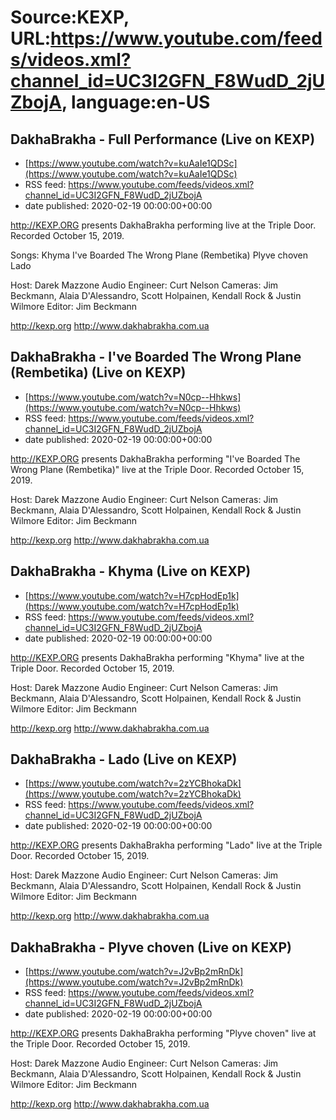 # Source:KEXP, URL:https://www.youtube.com/feeds/videos.xml?channel_id=UC3I2GFN_F8WudD_2jUZbojA, language:en-US

## DakhaBrakha - Full Performance (Live on KEXP)
 - [https://www.youtube.com/watch?v=kuAaIe1QDSc](https://www.youtube.com/watch?v=kuAaIe1QDSc)
 - RSS feed: https://www.youtube.com/feeds/videos.xml?channel_id=UC3I2GFN_F8WudD_2jUZbojA
 - date published: 2020-02-19 00:00:00+00:00

http://KEXP.ORG presents DakhaBrakha performing live at the Triple Door. Recorded October 15, 2019.

Songs:
Khyma
I've Boarded The Wrong Plane (Rembetika)
Plyve choven
Lado

Host: Darek Mazzone
Audio Engineer: Curt Nelson
Cameras: Jim Beckmann, Alaia D'Alessandro, Scott Holpainen, Kendall Rock & Justin Wilmore
Editor: Jim Beckmann

http://kexp.org
http://www.dakhabrakha.com.ua

## DakhaBrakha - I've Boarded The Wrong Plane (Rembetika) (Live on KEXP)
 - [https://www.youtube.com/watch?v=N0cp--Hhkws](https://www.youtube.com/watch?v=N0cp--Hhkws)
 - RSS feed: https://www.youtube.com/feeds/videos.xml?channel_id=UC3I2GFN_F8WudD_2jUZbojA
 - date published: 2020-02-19 00:00:00+00:00

http://KEXP.ORG presents DakhaBrakha performing "I've Boarded The Wrong Plane (Rembetika)" live at the Triple Door. Recorded October 15, 2019.

Host: Darek Mazzone
Audio Engineer: Curt Nelson
Cameras: Jim Beckmann, Alaia D'Alessandro, Scott Holpainen, Kendall Rock & Justin Wilmore
Editor: Jim Beckmann

http://kexp.org
http://www.dakhabrakha.com.ua

## DakhaBrakha - Khyma (Live on KEXP)
 - [https://www.youtube.com/watch?v=H7cpHodEp1k](https://www.youtube.com/watch?v=H7cpHodEp1k)
 - RSS feed: https://www.youtube.com/feeds/videos.xml?channel_id=UC3I2GFN_F8WudD_2jUZbojA
 - date published: 2020-02-19 00:00:00+00:00

http://KEXP.ORG presents DakhaBrakha performing "Khyma" live at the Triple Door. Recorded October 15, 2019.

Host: Darek Mazzone
Audio Engineer: Curt Nelson
Cameras: Jim Beckmann, Alaia D'Alessandro, Scott Holpainen, Kendall Rock & Justin Wilmore
Editor: Jim Beckmann

http://kexp.org
http://www.dakhabrakha.com.ua

## DakhaBrakha - Lado (Live on KEXP)
 - [https://www.youtube.com/watch?v=2zYCBhokaDk](https://www.youtube.com/watch?v=2zYCBhokaDk)
 - RSS feed: https://www.youtube.com/feeds/videos.xml?channel_id=UC3I2GFN_F8WudD_2jUZbojA
 - date published: 2020-02-19 00:00:00+00:00

http://KEXP.ORG presents DakhaBrakha performing "Lado" live at the Triple Door. Recorded October 15, 2019.

Host: Darek Mazzone
Audio Engineer: Curt Nelson
Cameras: Jim Beckmann, Alaia D'Alessandro, Scott Holpainen, Kendall Rock & Justin Wilmore
Editor: Jim Beckmann

http://kexp.org
http://www.dakhabrakha.com.ua

## DakhaBrakha - Plyve choven (Live on KEXP)
 - [https://www.youtube.com/watch?v=J2vBp2mRnDk](https://www.youtube.com/watch?v=J2vBp2mRnDk)
 - RSS feed: https://www.youtube.com/feeds/videos.xml?channel_id=UC3I2GFN_F8WudD_2jUZbojA
 - date published: 2020-02-19 00:00:00+00:00

http://KEXP.ORG presents DakhaBrakha performing "Plyve choven" live at the Triple Door. Recorded October 15, 2019.

Host: Darek Mazzone
Audio Engineer: Curt Nelson
Cameras: Jim Beckmann, Alaia D'Alessandro, Scott Holpainen, Kendall Rock & Justin Wilmore
Editor: Jim Beckmann

http://kexp.org
http://www.dakhabrakha.com.ua

